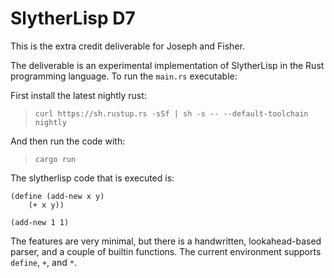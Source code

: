 # SlytherLisp D7

This is the extra credit deliverable for Joseph and Fisher.

The deliverable is an experimental implementation of SlytherLisp in the Rust programming language. To run the
`main.rs` executable:

First install the latest nightly rust:

> `curl https://sh.rustup.rs -sSf | sh -s -- --default-toolchain nightly`

And then run the code with:

> `cargo run`

The slytherlisp code that is executed is:

```
(define (add-new x y) 
    (+ x y)) 

(add-new 1 1)
```

The features are very minimal, but there is a handwritten, lookahead-based parser, and a couple
of builtin functions. The current environment supports `define`, `+`, and `*`.